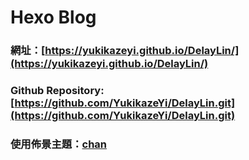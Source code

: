 # Hexo Blog

### 網址：[https://yukikazeyi.github.io/DelayLin/](https://yukikazeyi.github.io/DelayLin/)

### Github Repository: [https://github.com/YukikazeYi/DelayLin.git](https://github.com/YukikazeYi/DelayLin.git)

### 使用佈景主題：[chan](https://github.com/denjones/hexo-theme-chan.git )
